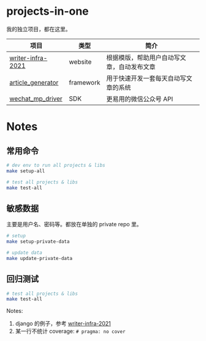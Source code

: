 # projects-in-one

我的独立项目，都在这里。

| 项目 | 类型 | 简介 |
| --- | --- | --- |
| [writer-infra-2021](projects/writer-infra-2021/) | website | 根据模版，帮助用户自动写文章，自动发布文章 |
| [article_generator](projects/article_generator/) | framework | 用于快速开发一套每天自动写文章的系统 |
| [wechat_mp_driver](projects/wechat_mp_driver/) | SDK | 更易用的微信公众号 API |

# Notes

## 常用命令

```bash
# dev env to run all projects & libs
make setup-all

# test all projects & libs
make test-all
```

## 敏感数据

主要是用户名、密码等。都放在单独的 private repo 里。

```bash
# setup
make setup-private-data

# update data
make update-private-data
```

## 回归测试

```bash
# test all projects & libs
make test-all
```

Notes:

1. django 的例子，参考 [writer-infra-2021](projects/writer-infra-2021/)
2. 某一行不统计 coverage: `# pragma: no cover`
